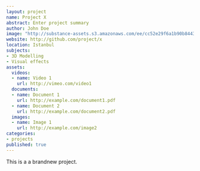 ```yaml
---
layout: project
name: Project X
abstract: Enter project summary
author: John Doe
image: "http://substance-assets.s3.amazonaws.com/ee/cc52e29f6a1b90b8443ad296b00c8d/physics.png"
website: http://github.com/project/x
location: Istanbul
subjects:
- 3D Modelling
- Visual effects
assets:
  videos:
  - name: Video 1
    url: http://vimeo.com/video1
  documents: 
  - name: Document 1
    url: http://example.com/document1.pdf
  - name: Document 2
    url: http://example.com/document2.pdf
  images:
  - name: Image 1
    url: http://example.com/image2
categories:
- projects
published: true
---
```


This is a a brandnew project.